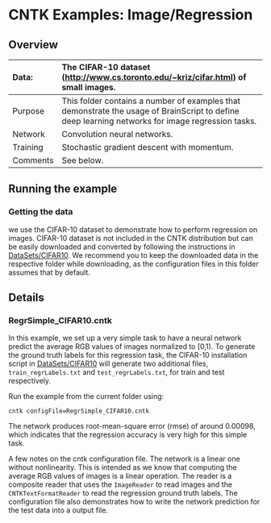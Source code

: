 # CNTK Examples: Image/Regression

## Overview

|Data:     |The CIFAR-10 dataset (http://www.cs.toronto.edu/~kriz/cifar.html) of small images.
|:---------|:---
|Purpose   |This folder contains a number of examples that demonstrate the usage of BrainScript to define deep learning networks for image regression tasks.
|Network   |Convolution neural networks.
|Training  |Stochastic gradient descent with momentum.
|Comments  |See below.

## Running the example

### Getting the data

we use the CIFAR-10 dataset to demonstrate how to perform regression on images. CIFAR-10 dataset is not included in the CNTK distribution but can be easily downloaded and converted by following the instructions in [DataSets/CIFAR10](../DataSets/CIFAR10). We recommend you to keep the downloaded data in the respective folder while downloading, as the configuration files in this folder assumes that by default.

## Details

### RegrSimple_CIFAR10.cntk

In this example, we set up a very simple task to have a neural network predict the average RGB values of images normalized to [0,1). To generate the ground truth labels for this regression task, the CIFAR-10 installation script in [DataSets/CIFAR10](../DataSets/CIFAR10) will generate two additional files, `train_regrLabels.txt` and `test_regrLabels.txt`, for train and test respectively.

Run the example from the current folder using:

`cntk configFile=RegrSimple_CIFAR10.cntk`

The network produces root-mean-square error (rmse) of around 0.00098, which indicates that the regression accuracy is very high for this simple task.

A few notes on the cntk configuration file. The network is a linear one without nonlinearity. This is intended as we know that computing the average RGB values of images is a linear operation. The reader is a composite reader that uses the `ImageReader` to read images and the `CNTKTextFormatReader` to read the regression ground truth labels. The configuration file also demonstrates how to write the network prediction for the test data into a output file.
